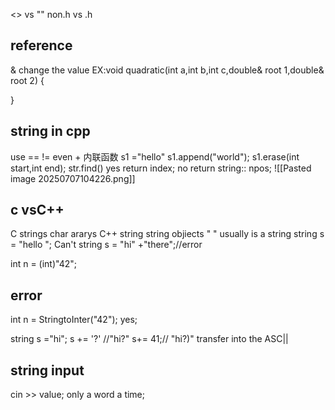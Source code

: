 <> vs ""
non.h vs .h
## reference
& change the value 
EX:void quadratic(int a,int b,int c,double& root 1,double& root 2)
{

}
## string in cpp
use == != even +
内联函数
s1 ="hello"
s1.append("world");
s1.erase(int start,int end);
str.find()
yes return index;
no return string:: npos;
![[Pasted image 20250707104226.png]]
## c vsC++
C strings char ararys
C++ string string objiects
"  " usually is a string
string s = "hello ";
Can't string s = "hi" +"there";//error

int n = (int)"42";
## error
int n = StringtoInter("42");
yes;

string s ="hi";
s += '?' //"hi?"
s+= 41;// "hi?)" transfer into the ASC||

## string input
cin >> value; only a word a time;


